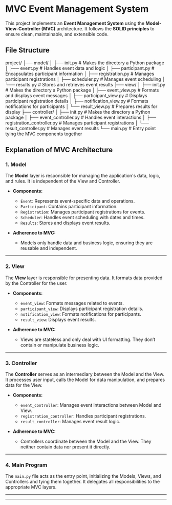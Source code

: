 # MVC Event Management System

This project implements an **Event Management System** using the **Model-View-Controller (MVC)** architecture. It follows the **SOLID principles** to ensure clean, maintainable, and extensible code.

## File Structure
project/
├── model/
│ ├── init.py # Makes the directory a Python package 
│ ├── event.py # Handles event data and logic 
│ ├── participant.py # Encapsulates participant information 
│ ├── registration.py # Manages participant registrations 
│ ├── scheduler.py # Manages event scheduling 
│ └── results.py # Stores and retrieves event results 
├── view/ 
│ ├── init.py # Makes the directory a Python package 
│ ├── event_view.py # Formats and displays event messages 
│ ├── participant_view.py # Displays participant registration details 
│ ├── notification_view.py # Formats notifications for participants 
│ └── result_view.py # Prepares results for display 
├── controller/ 
│ ├── init.py # Makes the directory a Python package 
│ ├── event_controller.py # Handles event interactions 
│ ├── registration_controller.py # Manages participant registrations 
│ └── result_controller.py # Manages event results 
└── main.py # Entry point tying the MVC components together

## Explanation of MVC Architecture

### **1. Model**
The **Model** layer is responsible for managing the application's data, logic, and rules. It is independent of the View and Controller.

- **Components:**
  - `Event`: Represents event-specific data and operations.
  - `Participant`: Contains participant information.
  - `Registration`: Manages participant registrations for events.
  - `Scheduler`: Handles event scheduling with dates and times.
  - `Results`: Stores and displays event results.

- **Adherence to MVC:**
  - Models only handle data and business logic, ensuring they are reusable and independent.

---

### **2. View**
The **View** layer is responsible for presenting data. It formats data provided by the Controller for the user.

- **Components:**
  - `event_view`: Formats messages related to events.
  - `participant_view`: Displays participant registration details.
  - `notification_view`: Formats notifications for participants.
  - `result_view`: Displays event results.

- **Adherence to MVC:**
  - Views are stateless and only deal with UI formatting. They don’t contain or manipulate business logic.

---

### **3. Controller**
The **Controller** serves as an intermediary between the Model and the View. It processes user input, calls the Model for data manipulation, and prepares data for the View.

- **Components:**
  - `event_controller`: Manages event interactions between Model and View.
  - `registration_controller`: Handles participant registrations.
  - `result_controller`: Manages event result logic.

- **Adherence to MVC:**
  - Controllers coordinate between the Model and the View. They neither contain data nor present it directly.

---

### **4. Main Program**
The `main.py` file acts as the entry point, initializing the Models, Views, and Controllers and tying them together. It delegates all responsibilities to the appropriate MVC layers.

---



---


